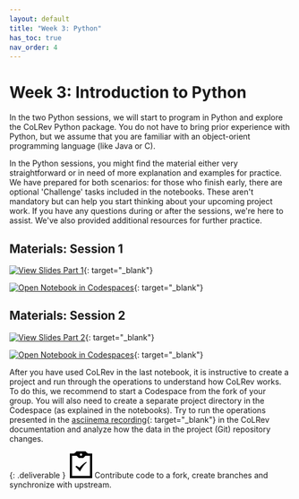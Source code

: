 ```yaml
---
layout: default
title: "Week 3: Python"
has_toc: true
nav_order: 4
---
```


# Week 3: Introduction to Python

In the two Python sessions, we will start to program in Python and explore the CoLRev Python package.
You do not have to bring prior experience with Python, but we assume that you are familiar with an object-orient programming language (like Java or C).

In the Python sessions, you might find the material either very straightforward or in need of more explanation and examples for practice.
We have prepared for both scenarios: for those who finish early, there are optional 'Challenge' tasks included in the notebooks.
These aren't mandatory but can help you start thinking about your upcoming project work.
If you have any questions during or after the sessions, we're here to assist. We've also provided additional resources for further practice.

## Materials: Session 1

[![View Slides Part 1](https://img.shields.io/badge/View-Slides-orange?logo=html5)](../output/03-python_1.html){: target="_blank"}

[![Open Notebook in Codespaces](https://img.shields.io/badge/Open%20in%20Codespaces-blue?logo=github)](https://codespaces.new/digital-work-lab/practice-python){: target="_blank"}

## Materials: Session 2

[![View Slides Part 2](https://img.shields.io/badge/View-Slides-orange?logo=html5)](../output/04-python_2.html){: target="_blank"}

[![Open Notebook in Codespaces](https://img.shields.io/badge/Open%20in%20Codespaces-blue?logo=github)](https://codespaces.new/digital-work-lab/practice-python){: target="_blank"}


After you have used CoLRev in the last notebook, it is instructive to create a project and run through the operations to understand how CoLRev works.
To do this, we recommend to start a Codespace from the fork of your group.
You will also need to create a separate project directory in the Codespace (as explained in the notebooks).
Try to run the operations presented in the [asciinema recording](https://colrev-environment.github.io/colrev/){: target="_blank"} in the CoLRev documentation and analyze how the data in the project (Git) repository changes.

<!-- 
TODO : add instructions (maybe on a sub-page)
 -->

{: .deliverable }
![tasks logo](../assets/iconmonstr-clipboard-5.svg)Contribute code to a fork, create branches and synchronize with upstream.




